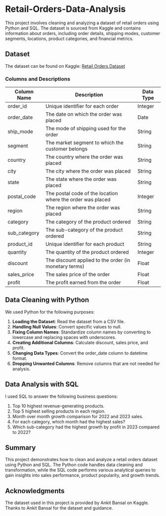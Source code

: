 # Retail-Orders-Data-Analysis

This project involves cleaning and analyzing a dataset of retail orders using Python and SQL. The dataset is sourced from Kaggle and contains information about orders, including order details, shipping modes, customer segments, locations, product categories, and financial metrics.

## Dataset

The dataset can be found on Kaggle: [Retail Orders Dataset](https://www.kaggle.com/datasets/ankitbansal06/retail-orders)

### Columns and Descriptions

| Column Name   | Description                                           | Data Type  |
|---------------|-------------------------------------------------------|------------|
| order_id      | Unique identifier for each order                      | Integer    |
| order_date    | The date on which the order was placed                | Date       |
| ship_mode     | The mode of shipping used for the order               | String     |
| segment       | The market segment to which the customer belongs      | String     |
| country       | The country where the order was placed                | String     |
| city          | The city where the order was placed                   | String     |
| state         | The state where the order was placed                  | String     |
| postal_code   | The postal code of the location where the order was placed | Integer    |
| region        | The region where the order was placed                 | String     |
| category      | The category of the product ordered                   | String     |
| sub_category  | The sub-category of the product ordered               | String     |
| product_id    | Unique identifier for each product                    | String     |
| quantity      | The quantity of the product ordered                   | Integer    |
| discount      | The discount applied to the order (in monetary terms) | Float      |
| sales_price   | The sales price of the order                          | Float      |
| profit        | The profit earned from the order                      | Float      |

## Data Cleaning with Python

We used Python for the following purposes:
1. **Loading the Dataset**: Read the dataset from a CSV file.
2. **Handling Null Values**: Convert specific values to null.
3. **Fixing Column Names**: Standardize column names by converting to lowercase and replacing spaces with underscores.
4. **Creating Additional Columns**: Calculate discount, sales price, and profit.
5. **Changing Data Types**: Convert the order_date column to datetime format.
6. **Dropping Unwanted Columns**: Remove columns that are not needed for analysis.


## Data Analysis with SQL

I used SQL to answer the following business questions:

1. Top 10 highest revenue-generating products.
2. Top 5 highest selling products in each region.
3. Month over month growth comparison for 2022 and 2023 sales.
4. For each category, which month had the highest sales?
5. Which sub-category had the highest growth by profit in 2023 compared to 2022?

## Summary
This project demonstrates how to clean and analyze a retail orders dataset using Python and SQL. The Python code handles data cleaning and transformation, while the SQL code performs various analytical queries to gain insights into sales performance, product popularity, and growth trends.

## Acknowledgments
The dataset used in this project is provided by Ankit Bansal on Kaggle.
Thanks to Ankit Bansal for the dataset and guidance.
